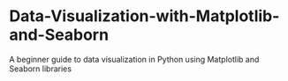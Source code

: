 # Data-Visualization-with-Matplotlib-and-Seaborn
A beginner guide to data visualization in Python using Matplotlib and Seaborn libraries
